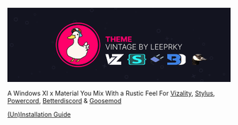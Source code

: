 ![picture](./assets/vizality-theme-banner-with-goosemod.png)

A Windows XI x Material You Mix With a Rustic Feel For 
[Vizality](https://vizality.com/),
[Stylus](https://chrome.google.com/webstore/detail/stylus/clngdbkpkpeebahjckkjfobafhncgmne?hl=en-GB),
[Powercord](https://powercord.dev),
[Betterdiscord](https://betterdiscord.app/) &
[Goosemod](https://goosemod.com/)

[(Un)Installation Guide](https://github.com/leeprky/vintage/blob/main/installation.md)
